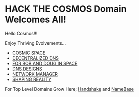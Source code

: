 # HACK THE COSMOS Domain Welcomes All!

Hello Cosmos!!!

Enjoy Thriving Evolvements...
- [COSMIC SPACE](http://hackthecosmos.cosmicspace/)
- [DECENTRALIZED DNS](http://dnsdesigns.decentralizeddns/)
- [FOR BOB AND DOUG IN SPACE](http://dragon.forbobanddouginspace/)
- [DNS DESIGNS](http://decentralizeddns.dnsdesigns/)
- [NETWORK MANAGER](http://admin.networkmanager/)
- [SHAPING REALITY](http://reddragonmatrix.shapingreality/)

 
 For Top Level Domains Grow Here; [Handshake](https://handshake.org/) and [NameBase](https://namebase.io/) 
